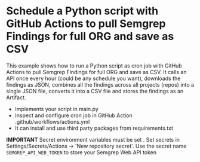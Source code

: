 # Schedule a Python script with GitHub Actions to pull Semgrep Findings for full ORG and save as CSV

This example shows how to run a Python script as cron job with GitHub Actions to pull Semgrep Findings for full ORG and save as CSV. It calls an API once every hour (could be any schedule you want), downloads the findings as JSON, combines all the findings across all projects (repos) into a single JSON file, converts it into a CSV file and stores the findings as an Artifact.

* Implements your script in main.py
* Inspect and configure cron job in GitHub Action .github/workflows/actions.yml
* It can install and use third party packages from requirements.txt

**IMPORTANT** Secret environment variables must be set . Set secrets in Settings/Secrets/Actions -> 'New repository secret'. Use the  secret name `SEMGREP_API_WEB_TOKEN` to store your Semgrep Web API token
